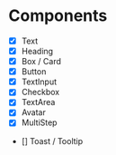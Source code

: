 # Components

- [x] Text
- [x] Heading
- [x] Box / Card
- [x] Button
- [x] TextInput
- [x] Checkbox
- [x] TextArea
- [x] Avatar
- [x] MultiStep
- [] Toast / Tooltip
